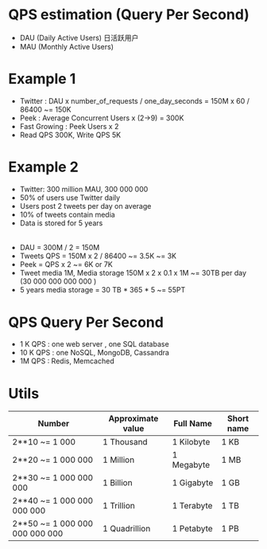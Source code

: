 # QPS estimation (Query Per Second)

- DAU (Daily Active Users) 日活跃用户
- MAU (Monthly Active Users)

# Example 1

- Twitter : DAU x number_of_requests / one_day_seconds = 150M x 60 / 86400 ~= 150K
- Peek : Average Concurrent Users x (2->9) = 300K
- Fast Growing : Peek Users x 2
- Read QPS 300K, Write QPS 5K

# Example 2

- Twitter: 300 million MAU, 300 000 000
- 50% of users use Twitter daily
- Users post 2 tweets per day on average
- 10% of tweets contain media
- Data is stored for 5 years

######

- DAU = 300M / 2 = 150M
- Tweets QPS = 150M x 2 / 86400 ~= 3.5K ~= 3K
- Peek = QPS x 2 ~= 6K or 7K
- Tweet media 1M, Media storage 150M x 2 x 0.1 x 1M ~= 30TB per day (30 000 000 000 000 )
- 5 years media storage = 30 TB * 365 * 5 ~= 55PT

# QPS Query Per Second

- 1 K QPS : one web server , one SQL database
- 10 K QPS : one NoSQL, MongoDB, Cassandra
- 1M QPS : Redis, Memcached

# Utils

| **Number**  | **Approximate value**  | **Full Name**  | **Short name** |
|---|---|---|---|
| 2**10 ~= 1 000 | 1 Thousand | 1 Kilobyte | 1 KB |
|  2**20 ~= 1 000 000 |  1 Million  | 1 Megabyte  | 1 MB  |
| 2**30 ~= 1 000 000 000  |  1 Billion  | 1 Gigabyte  | 1 GB  |
|  2**40 ~= 1 000 000 000 000|  1 Trillion  |  1 Terabyte | 1 TB  |
|  2**50 ~= 1 000 000 000 000 000 |  1 Quadrillion  | 1 Petabyte  | 1 PB  |